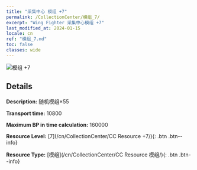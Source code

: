 ```yaml
---
title: "采集中心 模组 +7"
permalink: /CollectionCenter/模组_7/
excerpt: "Wing Fighter 采集中心模组 +7"
last_modified_at: 2024-01-15
locale: cn
ref: "模组_7.md"
toc: false
classes: wide
---
```



![模组 +7](/images/cc/CC_Module_5.png)

## Details

  **Description:** 随机模组×55

  **Transport time:** 10800

  **Maximum BP in time calculation:** 160000

  **Resource Level:** [7](/cn/CollectionCenter/CC Resource +7/){: .btn .btn--info}

  **Resource Type:** [模组](/cn/CollectionCenter/CC Resource 模组/){: .btn .btn--info}


